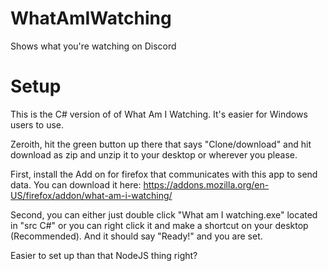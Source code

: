 # WhatAmIWatching
Shows what you're watching on Discord

# Setup
This is the C# version of of What Am I Watching. It's easier for Windows users to use.


Zeroith, hit the green button up there that says "Clone/download" and hit download as zip and unzip it to your desktop or wherever you please.

First, install the Add on for firefox that communicates with this app to send data. You can download it here: https://addons.mozilla.org/en-US/firefox/addon/what-am-i-watching/

Second, you can either just double click "What am I watching.exe" located in "src C#" or you can right click it and make a shortcut on your desktop (Recommended).
And it should say "Ready!" and you are set.

Easier to set up than that NodeJS thing right?
